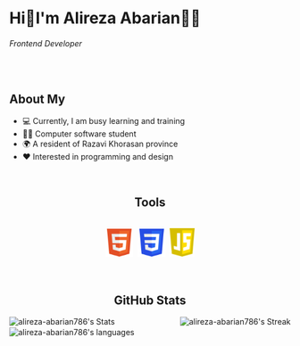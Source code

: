 # Hi👋I'm Alireza Abarian👨‍💼
###### Frontend Developer

<br />

## About My
- 💻 Currently, I am busy learning and training
- 👨‍💻 Computer software student
- 🌍 A resident of Razavi Khorasan province
- ❤️ Interested in programming and design

<br />



<h2 align="center">Tools</h2>
<br />
<div align="center">
    <img src="https://github.com/alireza-abarian786/alireza-abarian786/blob/main/HTML5_Badge.svg.png?raw=true" alt="html5" width="50px">&nbsp;
    <img src="https://github.com/alireza-abarian786/alireza-abarian786/blob/main/CSS3_logo.svg.png?raw=true" alt="CSS3_logo" width="50px">&nbsp;
    <img src="https://raw.githubusercontent.com/alireza-abarian786/alireza-abarian786/38d19c55945116512d9496914ece885cbd4a6ba5/pngwing.com.png" alt="js-logo" width="45px">
</div
    
<br /><br />

<h2 align="center" >GitHub Stats</h2>
<div>
    <img align="left" src="https://github-readme-stats.vercel.app/api?username=alireza-abarian786&theme=calm&show_icons=true&hide_border=false&count_private=true" alt="alireza-abarian786's Stats" >
    <img align="right" src="https://github-readme-streak-stats.herokuapp.com/?user=alireza-abarian786&theme=calm&hide_border=false" alt="alireza-abarian786's Streak">
    <img align="center" src="https://github-readme-stats.vercel.app/api/top-langs/?username=alireza-abarian786&theme=calm&show_icons=true&hide_border=false&layout=compact" alt="alireza-abarian786's languages">
</div>




<!--

<div align="center">
    <img src="https://github-readme-stats.vercel.app/api/top-langs/?username=alireza-abarian786&theme=calm">
</div>
-->
